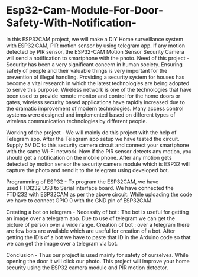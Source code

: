 # Esp32-Cam-Module-For-Door-Safety-With-Notification-

In this ESP32CAM project, we will make a DIY Home surveillance system with ESP32 CAM, PIR motion sensor by using telegram app. If any motion detected by PIR sensor, the ESP32-CAM Motion Sensor Security Camera will send a notification to smartphone with the photo.
Need of this project - Security has been a very significant concern in human society. Ensuring safety of people and their valuable things is very important for the prevention of illegal handling. Providing a security system for houses has become a vital research in which the latest technologies are being adopted to serve this purpose. Wireless network is one of the technologies that have been used to provide remote monitor and control for the home doors or gates, wireless security based applications have rapidly increased due to the dramatic improvement of modern technologies. Many access control systems were designed and implemented based on different types of wireless communication technologies by different people.  
 
Working of the project - We will mainly do this project with the help of Telegram app. After the Telegram app setup we have tested the circuit. Supply 5V DC to this security camera circuit and connect your smartphone with the same Wi-Fi network. Now if the PIR sensor detects any motion, you should get a notification on the mobile phone. After any motion gets detected by motion sensor the security camera module which is ESP32 will capture the photo and send it to the telegram using developed bot.

Programming of ESP32 - To program the ESP32CAM, we have used FTDI232 USB to Serial interface board. We have connected the FTDI232 with ESP32CAM as per the above circuit.
While uploading the code we have to connect GPIO 0 with the GND pin of ESP32CAM.

Creating a bot on telegram - 
Necessity of bot : The bot is useful for getting an image over a telegram app. Due to use of telegram we can get the picture of person over a wide range.
Creation of bot : over a telegram there are few bots are available which are useful for creation of a bot. After getting the ID’s of a bot we have to paste that ID in the Arduino code so that we can get the image over a telegram via bot.

Conclusion - Thus our project is used mainly for safety of ourselves. While opening the door it will click our photo. This project will improve your home security using the ESP32 camera module and PIR motion detector. 
